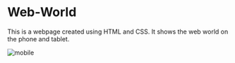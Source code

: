 # Web-World

This is a webpage created using HTML and CSS. It shows the web world on the phone and tablet.

![mobile](https://cloud.githubusercontent.com/assets/14940901/23260720/2c54995a-f9f9-11e6-8a3d-b75e3b0ef918.png)
